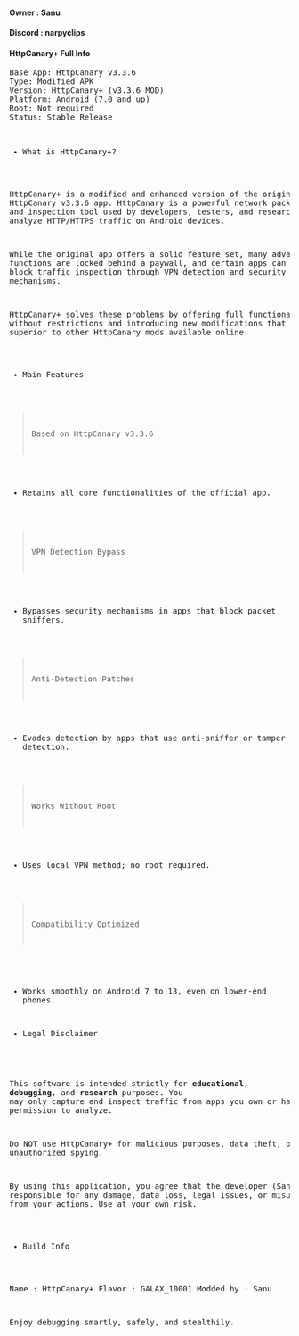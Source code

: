 <h4>Owner : Sanu</h4>
  <h4>Discord : narpyclips</h4>
  
  <h4>HttpCanary+ Full Info</h4>
  <pre>
Base App: HttpCanary v3.3.6
Type: Modified APK
Version: HttpCanary+ (v3.3.6 MOD)
Platform: Android (7.0 and up)
Root: Not required
Status: Stable Release

- What is HttpCanary+?

HttpCanary+ is a modified and enhanced version of the original HttpCanary v3.3.6 app.
HttpCanary is a powerful network packet capture and inspection tool used by developers,
testers, and researchers to analyze HTTP/HTTPS traffic on Android devices.

While the original app offers a solid feature set, many advanced functions are locked behind
a paywall, and certain apps can detect and block traffic inspection through VPN detection
and security mechanisms.

HttpCanary+ solves these problems by offering full functionality without restrictions and
introducing new modifications that make it superior to other HttpCanary mods available online.

- Main Features

> Based on HttpCanary v3.3.6
  - Retains all core functionalities of the official app.

> VPN Detection Bypass
  - Bypasses security mechanisms in apps that block packet sniffers.

> Anti-Detection Patches
  - Evades detection by apps that use anti-sniffer or tamper detection.

> Works Without Root
  - Uses local VPN method; no root required.

> Compatibility Optimized
  - Works smoothly on Android 7 to 13, even on lower-end phones.

- Legal Disclaimer

This software is intended strictly for **educational**, **debugging**, and **research** purposes.
You may only capture and inspect traffic from apps you own or have permission to analyze.

Do NOT use HttpCanary+ for malicious purposes, data theft, or unauthorized spying.

By using this application, you agree that the developer (Sanu) is not responsible for any damage,
data loss, legal issues, or misuse resulting from your actions. Use at your own risk.

- Build Info

Name      : HttpCanary+
Flavor   : GALAX_10001
Modded by : Sanu

Enjoy debugging smartly, safely, and stealthily.
  </pre>
